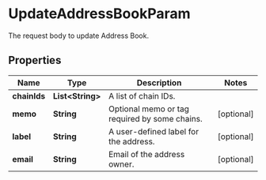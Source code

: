 

# UpdateAddressBookParam

The request body to update Address Book.

## Properties

| Name | Type | Description | Notes |
|------------ | ------------- | ------------- | -------------|
|**chainIds** | **List&lt;String&gt;** | A list of chain IDs. |  |
|**memo** | **String** | Optional memo or tag required by some chains. |  [optional] |
|**label** | **String** | A user-defined label for the address. |  [optional] |
|**email** | **String** | Email of the address owner. |  [optional] |




